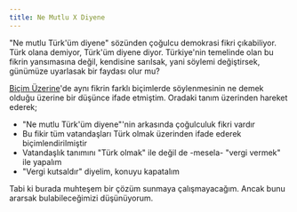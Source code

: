 ```yaml
---
title: Ne Mutlu X Diyene
---
```


"Ne mutlu Türk'üm diyene" sözünden çoğulcu demokrasi fikri çıkabiliyor. Türk
olana demiyor, Türk'üm diyene diyor. Türkiye'nin temelinde olan bu fikrin
yansımasına değil, kendisine sarılsak, yani söylemi değiştirsek, günümüze
uyarlasak bir faydası olur mu?

[Biçim Üzerine](bicim-uzerine.md)'de aynı fikrin farklı biçimlerde söylenmesinin
ne demek olduğu üzerine bir düşünce ifade etmiştim. Oradaki tanım üzerinden
hareket ederek;

- "Ne mutlu Türk'üm diyene"'nin arkasında çoğulculuk fikri vardır
- Bu fikir tüm vatandaşları Türk olmak üzerinden ifade ederek
  biçimlendirilmiştir
- Vatandaşlık tanımını "Türk olmak" ile değil de -mesela- "vergi vermek" ile
  yapalım
- "Vergi kutsaldır" diyelim, konuyu kapatalım

Tabi ki burada muhteşem bir çözüm sunmaya çalışmayacağım. Ancak bunu ararsak
bulabileceğimizi düşünüyorum.
